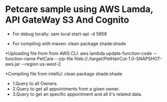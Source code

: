 # Petcare sample using AWS Lamda, API GateWay S3 And Cognito #

* For debug locally:
sam local start-api -d 5858

* For compiling with maven:
clean package shade:shade

*Uploading file from from AWS CLI:
aws lambda update-function-code --function-name PetCare --zip-file fileb://./target/PetHairCut-1.0-SNAPSHOT-aws.jar --region us-west-2

*Compiling file from intelliJ:
clean package shade:shade

* 1.Query to all Owners.
* 2.Query to get all appointments from a given owner.
* 3.Query to get an specific appointment and all it's related data.
